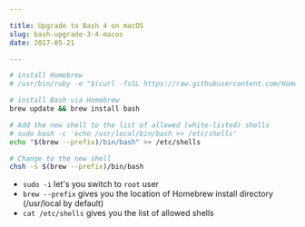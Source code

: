 ```yaml
---

title: Upgrade to Bash 4 on macOS
slug: bash-upgrade-3-4-macos
date: 2017-05-21

---
```


```bash
# install Homebrew
# /usr/bin/ruby -e "$(curl -fsSL https://raw.githubusercontent.com/Homebrew/install/master/install)"

# install Bash via Homebrew
brew update && brew install bash

# Add the new shell to the list of allowed (white-listed) shells
# sudo bash -c 'echo /usr/local/bin/bash >> /etc/shells'
echo "$(brew --prefix)/bin/bash" >> /etc/shells

# Change to the new shell
chsh -s $(brew --prefix)/bin/bash 
```

- `sudo -i` let's you switch to `root` user
- `brew --prefix` gives you the location of Homebrew install directory (/usr/local by default)
- `cat /etc/shells` gives you the list of allowed shells

